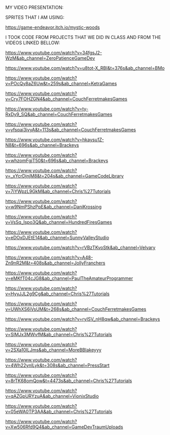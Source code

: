 MY VIDEO PRESENTATION:


SPRITES THAT I AM USING:

https://game-endeavor.itch.io/mystic-woods

I TOOK CODE FROM PROJECTS THAT WE DID IN CLASS AND FROM THE VIDEOS LINKED BELLOW:

https://www.youtube.com/watch?v=34fgsJ2-WzM&ab_channel=ZeroPatienceGameDev

https://www.youtube.com/watch?v=u8tot-X_RBI&t=376s&ab_channel=BMo

https://www.youtube.com/watch?v=POcQy8aZ6Uw&t=259s&ab_channel=KetraGames

https://www.youtube.com/watch?v=Cry7FOHZGN4&ab_channel=CouchFerretmakesGames

https://www.youtube.com/watch?v=ty-RxDy9_SQ&ab_channel=CouchFerretmakesGames

https://www.youtube.com/watch?v=yfsqai3ivyA&t=113s&ab_channel=CouchFerretmakesGames

https://www.youtube.com/watch?v=hkaysu1Z-N8&t=696s&ab_channel=Brackeys

https://www.youtube.com/watch?v=whzomFgjT50&t=696s&ab_channel=Brackeys

https://www.youtube.com/watch?v=_xYcrDjnjM8&t=204s&ab_channel=GameCodeLibrary

https://www.youtube.com/watch?v=7iYWpzL9GkM&ab_channel=Chris%27Tutorials

https://www.youtube.com/watch?v=w9NmPShzPpE&ab_channel=DaniKrossing

https://www.youtube.com/watch?v=VsSq_Ispo3Q&ab_channel=HundredFiresGames

https://www.youtube.com/watch?v=eDOxDJEtE14&ab_channel=SunnyValleyStudio

https://www.youtube.com/watch?v=rVBzTKvoStk&ab_channel=Velvary

https://www.youtube.com/watch?v=A48-Zn9nR2M&t=408s&ab_channel=JollyFranchers

https://www.youtube.com/watch?v=eMKfT04cJG8&ab_channel=PaulTheAmateurProgrammer

https://www.youtube.com/watch?v=HyyJJL2g9Cg&ab_channel=Chris%27Tutorials

https://www.youtube.com/watch?v=UWhXS6iVsUM&t=268s&ab_channel=CouchFerretmakesGames

https://www.youtube.com/watch?v=ryISV_nH8qw&ab_channel=Brackeys

https://www.youtube.com/watch?v=SlMJx3MWvfM&ab_channel=Chris%27Tutorials

https://www.youtube.com/watch?v=2SXa10ILJms&ab_channel=MoreBBlakeyyy

https://www.youtube.com/watch?v=4Wh22ynlLyk&t=308s&ab_channel=PressStart

https://www.youtube.com/watch?v=8rTK68omQow&t=4473s&ab_channel=Chris%27Tutorials

https://www.youtube.com/watch?v=qAZGpURYzuA&ab_channel=VionixStudio

https://www.youtube.com/watch?v=05eWA0TP3AA&ab_channel=Chris%27Tutorials

https://www.youtube.com/watch?v=Xw506Rfd9Q4&ab_channel=GameDevTraumUploads

 

